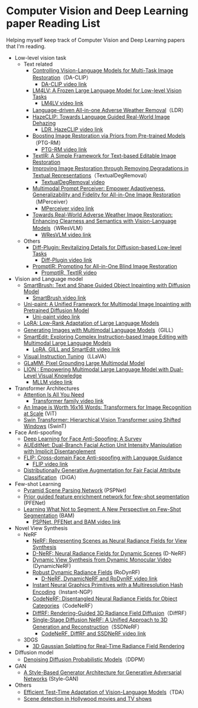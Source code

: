 # Computer Vision and Deep Learning paper Reading List
Helping myself keep track of Computer Vision and Deep Learning papers that I‘m reading.
- Low-level vision task
    - Text related
        - [Controlling Vision-Language Models for Multi-Task Image Restoration](https://arxiv.org/abs/2310.01018)（DA-CLIP）
            - [DA-CLIP video link](https://youtu.be/otI6hvgBRVQ) 
        - [LM4LV: A Frozen Large Language Model for Low-level Vision Tasks](https://arxiv.org/abs/2405.15734)
            - [LM4LV video link](https://youtu.be/ikggkpIweD0)
        - [Language-driven All-in-one Adverse Weather Removal](https://arxiv.org/abs/2312.01381)（LDR）
        - [HazeCLIP: Towards Language Guided Real-World Image Dehazing](https://arxiv.org/pdf/2407.13719)
            - [LDR, HazeCLIP video link](https://youtu.be/f1PFjp1tUYs)
        - [Boosting Image Restoration via Priors from Pre-trained Models](https://arxiv.org/abs/2403.06793)（PTG-RM）
            - [PTG-RM video link](https://youtu.be/kNsgio2s3B4)
        - [TextIR: A Simple Framework for Text-based Editable Image Restoration](https://arxiv.org/abs/2302.14736)
        - [Improving Image Restoration through Removing Degradations in Textual Representations](https://arxiv.org/abs/2312.17334)（TextualDegRemoval）
            - [TextualDegRemoval video](https://youtu.be/j_aE2tFn7no)
        - [Multimodal Prompt Perceiver: Empower Adaptiveness, Generalizability and Fidelity for All-in-One Image Restoration](https://arxiv.org/abs/2312.02918)（MPerceiver）
            - [MPerceiver video link](https://youtu.be/EEi-oWEqrJk)
        - [Towards Real-World Adverse Weather Image Restoration: Enhancing Clearness and Semantics with Vision-Language Models](https://arxiv.org/abs/2409.02101)（WResVLM）
            - [WResVLM video link](https://youtu.be/cgZTgasjCFE)
    - Others
        - [Diff-Plugin: Revitalizing Details for Diffusion-based Low-level Tasks](https://arxiv.org/abs/2403.00644)
            - [Diff-Plugin video link](https://youtu.be/lvFbKLWu5yU?si=DnAGCYZAvgljNl2d)
        - [PromptIR: Prompting for All-in-One Blind Image Restoration](https://arxiv.org/abs/2306.13090)
            - [PromptIR, TextIR video](https://youtu.be/ffhDnxRbkKw)
- Vision and Language model
    - [SmartBrush: Text and Shape Guided Object Inpainting with Diffusion Model](https://arxiv.org/abs/2212.05034)
        - [SmartBrush video link](https://youtu.be/ss-8EKYuvJo?si=GwoZpH5iYXiY0h1o)
    - [Uni-paint: A Unified Framework for Multimodal Image Inpainting with Pretrained Diffusion Model](https://arxiv.org/abs/2310.07222)
        - [Uni-paint video link](https://youtu.be/NOzRA-LmKd0?si=VqnpZc8aBPuR_j3k)
    - [LoRA: Low-Rank Adaptation of Large Language Models](https://arxiv.org/abs/2106.09685)
    - [Generating Images with Multimodal Language Models](https://arxiv.org/abs/2305.17216)（GILL）
    - [SmartEdit: Exploring Complex Instruction-based Image Editing with Multimodal Large Language Models](https://arxiv.org/abs/2312.06739)
        - [LoRA, GILL and SmartEdit video link](https://youtu.be/Uu_43YnENFo?si=MniFmtLOjs0WX7Sh)
    - [Visual Instruction Tuning](https://arxiv.org/abs/2304.08485)（LLaVA）
    - [GLaMM: Pixel Grounding Large Multimodal Model](https://arxiv.org/abs/2311.03356)
    - [LION : Empowering Multimodal Large Language Model with Dual-Level Visual Knowledge](https://arxiv.org/abs/2311.11860)
        - [MLLM video link](https://youtu.be/_2Njv-OA1ng?si=pbAu3U6ilAsUV5ec)
- Transformer Architectures
    - [Attention Is All You Need](https://arxiv.org/abs/1706.03762)
        - [Transformer family video link](https://youtu.be/JydFplmsT-0)
    - [An Image is Worth 16x16 Words: Transformers for Image Recognition at Scale](https://arxiv.org/abs/2010.11929) (ViT)
    - [Swin Transformer: Hierarchical Vision Transformer using Shifted Windows](https://arxiv.org/abs/2103.14030) (SwinT)
- Face Anti-spoofing
    -  [Deep Learning for Face Anti-Spoofing: A Survey](https://arxiv.org/abs/2106.14948)
    -  [AUEditNet: Dual-Branch Facial Action Unit Intensity Manipulation with Implicit Disentanglement](https://arxiv.org/abs/2404.05063)
    -  [FLIP: Cross-domain Face Anti-spoofing with Language Guidance](https://arxiv.org/abs/2309.16649)
        - [FLIP video link](https://youtu.be/SKfbZk-Jhrg)
    - [Distributionally Generative Augmentation for Fair Facial Attribute Classification](https://arxiv.org/abs/2403.06606)（DiGA）
- Few-shot Learning
    - [Pyramid Scene Parsing Network](https://arxiv.org/abs/1612.01105) (PSPNet)
    - [Prior guided feature enrichment network for few-shot segmentation](https://arxiv.org/abs/2008.01449) (PFENet)
    - [Learning What Not to Segment: A New Perspective on Few-Shot Segmentation](https://arxiv.org/abs/2203.07615) (BAM)
        - [PSPNet, PFENet and BAM video link](https://youtu.be/dPgAGP3IE3c)
- Novel View Synthesis
    - NeRF
        - [NeRF: Representing Scenes as Neural Radiance Fields for View Synthesis](https://arxiv.org/abs/2003.08934)
        - [D-NeRF: Neural Radiance Fields for Dynamic Scenes](https://arxiv.org/abs/2011.13961) (D-NeRF)
        - [Dynamic View Synthesis from Dynamic Monocular Video](https://arxiv.org/abs/2105.06468) (DynamicNeRF)
        - [Robust Dynamic Radiance Fields](https://arxiv.org/abs/2301.02239) (RoDynRF)
            - [D-NeRF, DynamicNeRF and RoDynRF video link](https://youtu.be/JrDss_jiwEI)
        - [Instant Neural Graphics Primitives with a Multiresolution Hash Encoding](https://arxiv.org/abs/2201.05989)（Instant-NGP）
        - [CodeNeRF: Disentangled Neural Radiance Fields for Object Categories](https://arxiv.org/abs/2109.01750)（CodeNeRF）
        - [DiffRF: Rendering-Guided 3D Radiance Field Diffusion](https://arxiv.org/abs/2212.01206)（DiffRF）
        - [Single-Stage Diffusion NeRF: A Unified Approach to 3D Generation and Reconstruction](https://arxiv.org/abs/2304.06714)（SSDNeRF）
            - [CodeNeRF, DiffRF and SSDNeRF video link](https://youtu.be/qXhveYjK9zg)
    - 3DGS
        - [3D Gaussian Splatting for Real-Time Radiance Field Rendering](https://arxiv.org/abs/2308.04079)
- Diffusion model
    - [Denoising Diffusion Probabilistic Models](https://arxiv.org/abs/2006.11239)（DDPM）
- GAN 
    - [A Style-Based Generator Architecture for Generative Adversarial Networks](https://arxiv.org/abs/1812.04948) (Style-GAN)
- Others
    - [Efficient Test-Time Adaptation of Vision-Language Models](https://arxiv.org/abs/2403.18293)（TDA）
    - [Scene detection in Hollywood movies and TV shows](https://ieeexplore.ieee.org/document/1211489)
